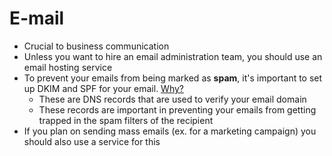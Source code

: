 # E-mail
- Crucial to business communication
- Unless you want to hire an email administration team, you should use an email hosting service
- To prevent your emails from being marked as __spam__, it's important to set up DKIM and SPF for your email. [Why?](dns_records.md)
	- These are DNS records that are used to verify your email domain
	- These records are important in preventing your emails from getting trapped in the spam filters of the recipient
- If you plan on sending mass emails (ex. for a marketing campaign) you should also use a service for this
